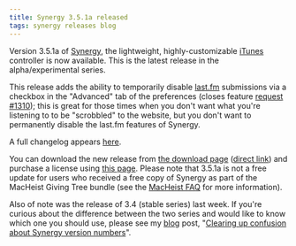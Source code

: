 ```yaml
---
title: Synergy 3.5.1a released
tags: synergy releases blog
---
```


Version 3.5.1a of [Synergy](/wiki/Synergy), the lightweight, highly-customizable [iTunes](/wiki/iTunes) controller is now available. This is the latest release in the alpha/experimental series.

This release adds the ability to temporarily disable [last.fm](/wiki/last.fm) submissions via a checkbox in the "Advanced" tab of the preferences (closes feature [request \#1310](/issues/1310)); this is great for those times when you don't want what you're listening to to be "scrobbled" to the website, but you don't want to permanently disable the last.fm features of Synergy.

A full changelog appears [here](http://typechecked.net/a/products/synergy-classic/history/#3.5.1a).

You can download the new release from [the download page](http://typechecked.net/a/products/synergy-classic/download/) ([direct link](http://typechecked.net/download.php?item=SynergyBeta.zip)) and purchase a license using [this page](https://typechecked.net/a/products/synergy-classic/purchase/). Please note that 3.5.1a is not a free update for users who received a free copy of Synergy as part of the MacHeist Giving Tree bundle (see the [MacHeist FAQ](/blog/frequently-asked-questions-about-synergy-and-macheist) for more information).

Also of note was the release of 3.4 (stable series) last week. If you're curious about the difference between the two series and would like to know which one you should use, please see my [blog](/blog) post, "[Clearing up confusion about Synergy version numbers](/blog/clearing-up-confusion-about-synergy-version-numbers)".
